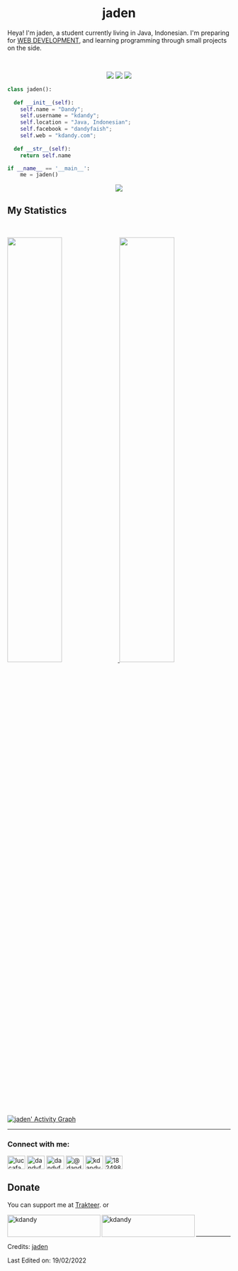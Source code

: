 <h1 align="center">
  <b>jaden</b>
</h1>

Heya! I'm jaden, a student currently living in Java, Indonesian. I'm preparing for 
<a href="https://en.wikipedia.org/wiki/Web_developer">WEB DEVELOPMENT</a>, 
and learning programming through small projects  on the side.

<br>

<p>
<div align="center">
  <img src="https://img.shields.io/badge/-HTML-c58545?style=for-the-badge&logo=html5&logoColor=c58545&labelColor=282828">
  <img src="https://img.shields.io/badge/-CSS-d1a01f?style=for-the-badge&logo=css3&logoColor=d1a01f&labelColor=282828">
  <img src="https://img.shields.io/badge/-Python-98b982?style=for-the-badge&logo=python&logoColor=98b982&labelColor=282828">
</div>
</p>

```python
class jaden():
    
  def __init__(self):
    self.name = "Dandy";
    self.username = "kdandy";
    self.location = "Java, Indonesian";
    self.facebook = "dandyfaish";
    self.web = "kdandy.com";
  
  def __str__(self):
    return self.name

if __name__ == '__main__':
    me = jaden()
```

<div align="center">
  <a href="https://open.spotify.com/user/0ug5xzc6d4z4otfwz0uyt85eb">
    <img src="https://readme-spotify-tingz.vercel.app/api/now-playing">
  </a>
</div>

<!--
<div align="center">
  <a href="https://open.spotify.com/user/6s6pbtefezpookh8gwnkko15v">
    <img src="https://spotify-readme-theta-virid.vercel.app/api?scan=true&theme=dark" width="240px">
  </a>
</div>
-->

## My Statistics

<br/>
<p align="left">
  <a href="https://kdandy.com/">
  <img width="49.5%" src="https://github-readme-stats.vercel.app/api?username=kdandy&show_icons=true&theme=gruvbox&hide_border=true" />
    <img width="49.5%" src="https://github-readme-streak-stats.herokuapp.com/?user=kdandy&theme=gruvbox&hide_border=true" />
  </a>
</p>
<br>

[![jaden' Activity Graph](https://activity-graph.herokuapp.com/graph?username=kdandy&custom_title=kdandy%20Trips%27s%20Contribution%20Graph&theme=gruvbox&bg_color=282828&hide_border=true&line=d1a01f&point=c58545)](https://kdandy.com)

------

<h3 align="left">Connect with me:</h3>
<p align="left">
<a href="https://twitter.com/ach4zia" target="blank"><img align="center" src="https://raw.githubusercontent.com/rahuldkjain/github-profile-readme-generator/master/src/images/icons/Social/twitter.svg" alt="luccafahmi" height="30" width="40" /></a>
<a href="https://fb.com/dandyfaish" target="blank"><img align="center" src="https://raw.githubusercontent.com/rahuldkjain/github-profile-readme-generator/master/src/images/icons/Social/facebook.svg" alt="dandyfaish" height="30" width="40" /></a>
<a href="https://instagram.com/abhrajaden" target="blank"><img align="center" src="https://raw.githubusercontent.com/rahuldkjain/github-profile-readme-generator/master/src/images/icons/Social/instagram.svg" alt="dandyfaish" height="30" width="40" /></a>
<a href="https://codepen.io/dandy-the-bold" target="blank"><img align="center" src="https://raw.githubusercontent.com/rahuldkjain/github-profile-readme-generator/master/src/images/icons/Social/codepen.svg" alt="@dandy-the-bold" height="30" width="40" /></a>
<a href="https://dev.to/kdandy" target="blank"><img align="center" src="https://raw.githubusercontent.com/rahuldkjain/github-profile-readme-generator/master/src/images/icons/Social/devto.svg" alt="kdandy" height="30" width="40" /></a>
<a href="https://stackoverflow.com/users/18249850" target="blank"><img align="center" src="https://raw.githubusercontent.com/rahuldkjain/github-profile-readme-generator/master/src/images/icons/Social/stack-overflow.svg" alt="18249850" height="30" width="40" /></a>
</p>

## Donate

You can support me at [Trakteer](https://trakteer.id/kdandy/tip). or
<p><a href="https://www.buymeacoffee.com/kdandy"> <img align="left" src="https://cdn.buymeacoffee.com/buttons/v2/default-yellow.png" height="50" width="210" alt="kdandy" /></a><a href="https://ko-fi.com/kdandy"> <img align="left" src="https://cdn.ko-fi.com/cdn/kofi3.png?v=3" height="50" width="210" alt="kdandy" /></a></p><br><br>
</p>



-----
Credits: [jaden](https://github.com/kdandy)

Last Edited on: 19/02/2022

